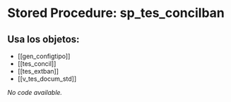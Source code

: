 # Stored Procedure: sp_tes_concilban

## Usa los objetos:
- [[gen_configtipo]]
- [[tes_concil]]
- [[tes_extban]]
- [[v_tes_docum_std]]

*No code available.*
